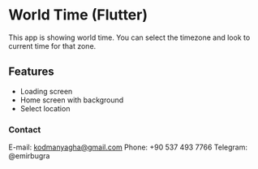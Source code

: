 # World Time (Flutter)

This app is showing world time. You can select the timezone and look to current time for that zone.

## Features

- Loading screen
- Home screen with background
- Select location

### Contact

E-mail: kodmanyagha@gmail.com
Phone: +90 537 493 7766
Telegram: @emirbugra
